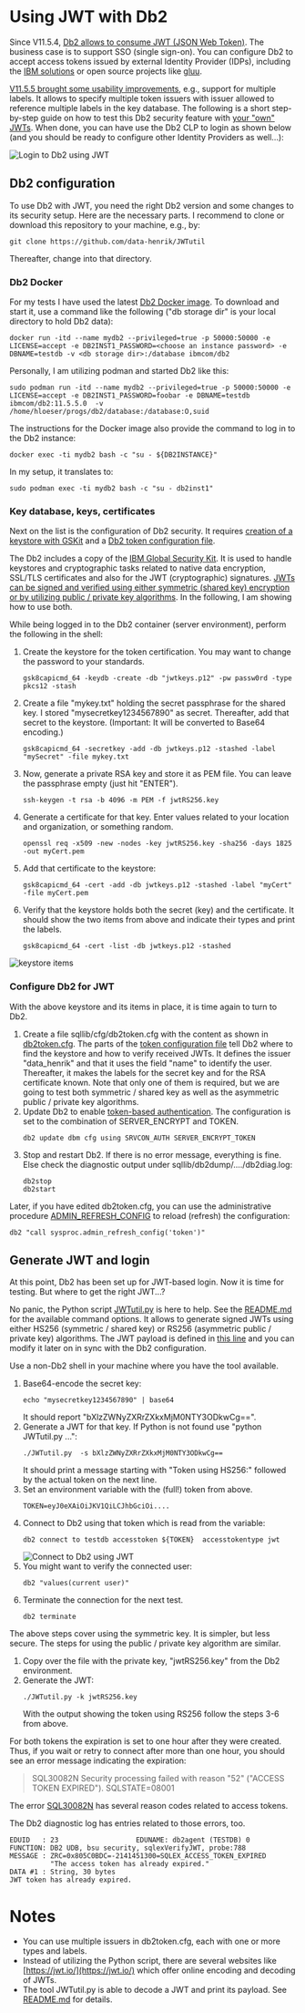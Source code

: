 # Using JWT with Db2

Since V11.5.4, [Db2 allows to consume JWT (JSON Web Token)](https://www.ibm.com/support/knowledgecenter/SSEPGG_11.5.0/com.ibm.db2.luw.wn.doc/doc/security_enhancements-11-5-4.html). The business case is to support SSO (single sign-on). You can configure Db2 to accept access tokens issued by external Identity Provider (IDPs), including the [IBM solutions](https://www.ibm.com/security/identity-access-management) or open source projects like [gluu](https://www.gluu.org/). 

[V11.5.5 brought some usability improvements](https://www.ibm.com/support/knowledgecenter/SSEPGG_11.5.0/com.ibm.db2.luw.wn.doc/doc/security_enhancements-11-5-5.html), e.g., support for multiple labels. It allows to specify multiple token issuers with issuer allowed to reference multiple labels in the key database. The following is a short step-by-step guide on how to test this Db2 security feature with [your "own" JWTs](https://www.ibm.com/support/knowledgecenter/SSEPGG_11.5.0/com.ibm.db2.luw.admin.sec.doc/doc/c_token_jwt.html). When done, you can have use the Db2 CLP to login as shown below (and you should be ready to configure other Identity Providers as well...):

![Login to Db2 using JWT](images/Db2_JWT_Login.png)


## Db2 configuration
To use Db2 with JWT, you need the right Db2 version and some changes to its security setup. Here are the necessary parts. I recommend to clone or download this repository to your machine, e.g., by:
```
git clone https://github.com/data-henrik/JWTutil
```

Thereafter, change into that directory.

### Db2 Docker
For my tests I have used the latest [Db2 Docker image](https://hub.docker.com/r/ibmcom/db2). To download and start it, use a command like the following ("db storage dir" is your local directory to hold Db2 data):

```
docker run -itd --name mydb2 --privileged=true -p 50000:50000 -e LICENSE=accept -e DB2INST1_PASSWORD=<choose an instance password> -e DBNAME=testdb -v <db storage dir>:/database ibmcom/db2
```

Personally, I am utilizing podman and started Db2 like this:
```
sudo podman run -itd --name mydb2 --privileged=true -p 50000:50000 -e LICENSE=accept -e DB2INST1_PASSWORD=foobar -e DBNAME=testdb  ibmcom/db2:11.5.5.0  -v /home/hloeser/progs/db2/database:/database:O,suid
```

The instructions for the Docker image also provide the command to log in to the Db2 instance:
```
docker exec -ti mydb2 bash -c "su - ${DB2INSTANCE}"
```

In my setup, it translates to:
```
sudo podman exec -ti mydb2 bash -c "su - db2inst1"
```
### Key database, keys, certificates
Next on the list is the configuration of Db2 security. It requires [creation of a keystore with GSKit](https://www.ibm.com/support/knowledgecenter/SSEPGG_11.5.0/com.ibm.db2.luw.admin.sec.doc/doc/t_create_keystore_gskit.html) and a [Db2 token configuration file](https://www.ibm.com/support/knowledgecenter/SSEPGG_11.5.0/com.ibm.db2.luw.admin.sec.doc/doc/c_token_config.html).

The Db2 includes a copy of the [IBM Global Security Kit](https://www.ibm.com/support/knowledgecenter/SSEPGG_11.5.0/com.ibm.swg.tivoli.gskit.install.doc/doc/c0055353.html). It is used to handle keystores and cryptographic tasks related to native data encryption, SSL/TLS certificates and also for the JWT (cryptographic) signatures. [JWTs can be signed and verified using either symmetric (shared key) encryption or by utilizing public / private key algorithms](https://www.ibm.com/support/knowledgecenter/SSEPGG_11.5.0/com.ibm.db2.luw.admin.sec.doc/doc/c_token_jwt.html). In the following, I am showing how to use both.

While being logged in to the Db2 container (server environment), perform the following in the shell:
1. Create the keystore for the token certification. You may want to change the password to your standards.
    ```
    gsk8capicmd_64 -keydb -create -db "jwtkeys.p12" -pw passw0rd -type pkcs12 -stash
    ```
2. Create a file "mykey.txt" holding the secret passphrase for the shared key. I stored "mysecretkey1234567890" as secret. Thereafter, add that secret to the keystore. (Important: It will be converted to Base64 encoding.)
    ```
    gsk8capicmd_64 -secretkey -add -db jwtkeys.p12 -stashed -label "mySecret" -file mykey.txt
    ```
3. Now, generate a private RSA key and store it as PEM file. You can leave the passphrase empty (just hit "ENTER").
    ```
    ssh-keygen -t rsa -b 4096 -m PEM -f jwtRS256.key
    ```
4. Generate a certificate for that key. Enter values related to your location and organization, or something random.
    ```
    openssl req -x509 -new -nodes -key jwtRS256.key -sha256 -days 1825 -out myCert.pem
    ```
5. Add that certificate to the keystore:
    ```
    gsk8capicmd_64 -cert -add -db jwtkeys.p12 -stashed -label "myCert" -file myCert.pem
    ```
6. Verify that the keystore holds both the secret (key) and the certificate. It should show the two items from above and indicate their types and print the labels.
    ```
    gsk8capicmd_64 -cert -list -db jwtkeys.p12 -stashed
    ```

![keystore items](images/keystore_list.png)


### Configure Db2 for JWT
With the above keystore and its items in place, it is time again to turn to Db2.

1. Create a file sqllib/cfg/db2token.cfg with the content as shown in [db2token.cfg](db2token.cfg). The parts of the [token configuration file](https://www.ibm.com/support/knowledgecenter/SSEPGG_11.5.0/com.ibm.db2.luw.admin.sec.doc/doc/c_token_config.html) tell Db2 where to find the keystore and how to verify received JWTs. It defines the issuer "data_henrik" and that it uses the field "name" to identify the user. Thereafter, it makes the labels for the secret key and for the RSA certificate known. Note that only one of them is required, but we are going to test both symmetric / shared key as well as the asymmetric public / private key algorithms.
2. Update Db2 to enable [token-based authentication](https://www.ibm.com/support/knowledgecenter/SSEPGG_11.5.0/com.ibm.db2.luw.admin.config.doc/doc/r0011454.html). The configuration is set to the combination of SERVER_ENCRYPT and TOKEN.
    ```
   db2 update dbm cfg using SRVCON_AUTH SERVER_ENCRYPT_TOKEN
    ```
3. Stop and restart Db2. If there is no error message, everything is fine. Else check the diagnostic output under sqllib/db2dump/..../db2diag.log:
    ```
    db2stop
    db2start
    ```

Later, if you have edited db2token.cfg, you can use the administrative procedure [ADMIN_REFRESH_CONFIG](https://www.ibm.com/support/knowledgecenter/SSEPGG_11.5.0/com.ibm.db2.luw.sql.rtn.doc/doc/r_admin_rc.html) to reload (refresh) the configuration:

```
db2 "call sysproc.admin_refresh_config('token')"
```

## Generate JWT and login
At this point, Db2 has been set up for JWT-based login. Now it is time for testing. But where to get the right JWT...?

No panic, the Python script [JWTutil.py](JWTutil.py) is here to help. See the [README.md](README.md) for the available command options. It allows to generate signed JWTs using either HS256 (symmetric / shared key) or RS256 (asymmetric public / private key) algorithms. The JWT payload is defined in [this line](JWTutil.py#L17) and you can modify it later on in sync with the Db2 configuration.

Use a non-Db2 shell in your machine where you have the tool available.

1. Base64-encode the secret key:
    ```
    echo "mysecretkey1234567890" | base64
    ```
    It should report "bXlzZWNyZXRrZXkxMjM0NTY3ODkwCg==".
2. Generate a JWT for that key. If Python is not found use "python JWTutil.py ...":
    ```
    ./JWTutil.py  -s bXlzZWNyZXRrZXkxMjM0NTY3ODkwCg==
    ```
    It should print a message starting with "Token using HS256:" followed by the actual token on the next line.
3. Set an environment variable with the (full!) token from above.
    ```
    TOKEN=eyJ0eXAiOiJKV1QiLCJhbGciOi....
    ```
4. Connect to Db2 using that token which is read from the variable:
    ```
    db2 connect to testdb accesstoken ${TOKEN}  accesstokentype jwt
    ```
    ![Connect to Db2 using JWT](images/Db2_connect.png)
5. You might want to verify the connected user:
    ```
    db2 "values(current user)"
    ```
6. Terminate the connection for the next test.
    ```
    db2 terminate
    ```

The above steps cover using the symmetric key. It is simpler, but less secure. The steps for using the public / private key algorithm are similar.

1. Copy over the file with the private key, "jwtRS256.key" from the Db2 environment.
2. Generate the JWT:
    ```
    ./JWTutil.py -k jwtRS256.key
    ```
   With the output showing the token using RS256 follow the steps 3-6 from above.

For both tokens the expiration is set to one hour after they were created. Thus, if you wait or retry to connect after more than one hour, you should see an error message indicating the expiration:

> SQL30082N  Security processing failed with reason "52" ("ACCESS TOKEN EXPIRED").  SQLSTATE=08001

The error [SQL30082N](https://www.ibm.com/support/knowledgecenter/SSEPGG_11.5.0/com.ibm.db2.luw.messages.sql.doc/com.ibm.db2.luw.messages.sql.doc-gentopic27.html#sql30082n) has several reason codes related to access tokens.

The Db2 diagnostic log has entries related to those errors, too.
```
EDUID   : 23                   EDUNAME: db2agent (TESTDB) 0
FUNCTION: DB2 UDB, bsu security, sqlexVerifyJWT, probe:788
MESSAGE : ZRC=0x805C0BDC=-2141451300=SQLEX_ACCESS_TOKEN_EXPIRED
          "The access token has already expired."
DATA #1 : String, 30 bytes
JWT token has already expired.
```


# Notes
- You can use multiple issuers in db2token.cfg, each with one or more types and labels. 
- Instead of utilizing the Python script, there are several websites like [https://jwt.io/](https://jwt.io/) which offer online encoding and decoding of JWTs.
- The tool JWTutil.py is able to decode a JWT and print its payload. See [README.md](README.md) for details.
